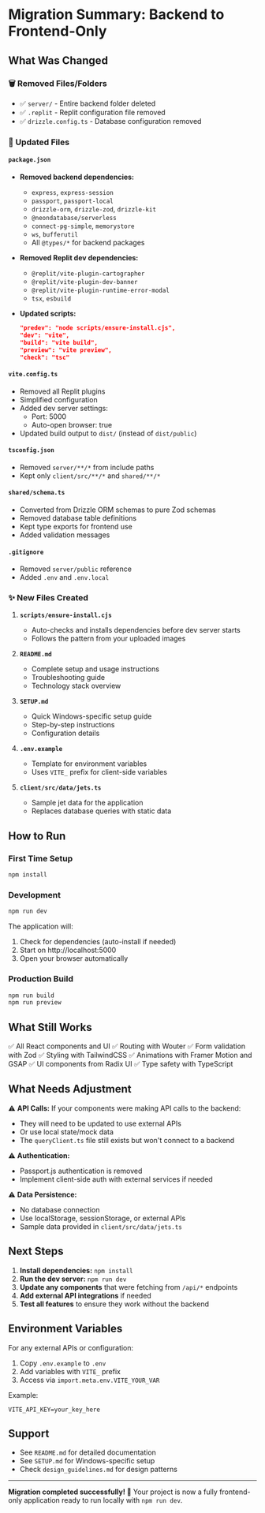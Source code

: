 # Migration Summary: Backend to Frontend-Only

## What Was Changed

### 🗑️ Removed Files/Folders
- ✅ `server/` - Entire backend folder deleted
- ✅ `.replit` - Replit configuration file removed
- ✅ `drizzle.config.ts` - Database configuration removed

### 📝 Updated Files

#### `package.json`
- **Removed backend dependencies:**
  - `express`, `express-session`
  - `passport`, `passport-local`
  - `drizzle-orm`, `drizzle-zod`, `drizzle-kit`
  - `@neondatabase/serverless`
  - `connect-pg-simple`, `memorystore`
  - `ws`, `bufferutil`
  - All `@types/*` for backend packages
  
- **Removed Replit dev dependencies:**
  - `@replit/vite-plugin-cartographer`
  - `@replit/vite-plugin-dev-banner`
  - `@replit/vite-plugin-runtime-error-modal`
  - `tsx`, `esbuild`

- **Updated scripts:**
  ```json
  "predev": "node scripts/ensure-install.cjs",
  "dev": "vite",
  "build": "vite build",
  "preview": "vite preview",
  "check": "tsc"
  ```

#### `vite.config.ts`
- Removed all Replit plugins
- Simplified configuration
- Added dev server settings:
  - Port: 5000
  - Auto-open browser: true
- Updated build output to `dist/` (instead of `dist/public`)

#### `tsconfig.json`
- Removed `server/**/*` from include paths
- Kept only `client/src/**/*` and `shared/**/*`

#### `shared/schema.ts`
- Converted from Drizzle ORM schemas to pure Zod schemas
- Removed database table definitions
- Kept type exports for frontend use
- Added validation messages

#### `.gitignore`
- Removed `server/public` reference
- Added `.env` and `.env.local`

### ✨ New Files Created

1. **`scripts/ensure-install.cjs`**
   - Auto-checks and installs dependencies before dev server starts
   - Follows the pattern from your uploaded images

2. **`README.md`**
   - Complete setup and usage instructions
   - Troubleshooting guide
   - Technology stack overview

3. **`SETUP.md`**
   - Quick Windows-specific setup guide
   - Step-by-step instructions
   - Configuration details

4. **`.env.example`**
   - Template for environment variables
   - Uses `VITE_` prefix for client-side variables

5. **`client/src/data/jets.ts`**
   - Sample jet data for the application
   - Replaces database queries with static data

## How to Run

### First Time Setup
```powershell
npm install
```

### Development
```powershell
npm run dev
```

The application will:
1. Check for dependencies (auto-install if needed)
2. Start on http://localhost:5000
3. Open your browser automatically

### Production Build
```powershell
npm run build
npm run preview
```

## What Still Works

✅ All React components and UI
✅ Routing with Wouter
✅ Form validation with Zod
✅ Styling with TailwindCSS
✅ Animations with Framer Motion and GSAP
✅ UI components from Radix UI
✅ Type safety with TypeScript

## What Needs Adjustment

⚠️ **API Calls:** If your components were making API calls to the backend:
- They will need to be updated to use external APIs
- Or use local state/mock data
- The `queryClient.ts` file still exists but won't connect to a backend

⚠️ **Authentication:** 
- Passport.js authentication is removed
- Implement client-side auth with external services if needed

⚠️ **Data Persistence:**
- No database connection
- Use localStorage, sessionStorage, or external APIs
- Sample data provided in `client/src/data/jets.ts`

## Next Steps

1. **Install dependencies:** `npm install`
2. **Run the dev server:** `npm run dev`
3. **Update any components** that were fetching from `/api/*` endpoints
4. **Add external API integrations** if needed
5. **Test all features** to ensure they work without the backend

## Environment Variables

For any external APIs or configuration:
1. Copy `.env.example` to `.env`
2. Add variables with `VITE_` prefix
3. Access via `import.meta.env.VITE_YOUR_VAR`

Example:
```env
VITE_API_KEY=your_key_here
```

## Support

- See `README.md` for detailed documentation
- See `SETUP.md` for Windows-specific setup
- Check `design_guidelines.md` for design patterns

---

**Migration completed successfully! 🎉**
Your project is now a fully frontend-only application ready to run locally with `npm run dev`.
